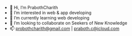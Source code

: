 - 👋 Hi, I’m PrabothCharith
- 👀 I’m interested in web & app developing
- 🌱 I’m currently learning web developing
- 💞️ I’m looking to collaborate on Seekers of New Knowledge
- 📫 probothcharith@gmail.com | praboth.c@icloud.com
